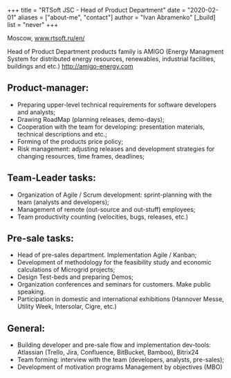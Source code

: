 +++
title = "RTSoft JSC - Head of Product Department"
date = "2020-02-01"
aliases = ["about-me", "contact"]
author = "Ivan Abramenko"
[_build]
  list = "never"
+++

Moscow, www.rtsoft.ru/en/

Head of Product Department products family is AMIGO (Energy Managment System for distributed energy resources, renewables, industrial facilities, buildings and etc.) http://amigo-energy.com

## Product-manager:
- Preparing upper-level technical requirements for software developers and analysts;
- Drawing RoadMap (planning releases, demo-days); 
- Cooperation with the team for developing: presentation materials, technical descriptions and etc.;
- Forming of the products price policy;
- Risk management: adjusting releases and development strategies for changing resources, time frames, deadlines;

## Team-Leader tasks: 
- Organization of Agile / Scrum development: sprint-planning with the team (analysts and developers);
- Management of remote (out-source and out-stuff) employees;
- Team productivity counting (velocities, bugs, releases, etc.)

## Pre-sale tasks:
- Head of pre-sales department. Implementation Agile / Kanban;
- Development of methodology for the feasibility study and economic calculations of Microgrid projects;
- Design Test-beds and preparing Demos;
- Organization conferences and seminars for customers. Make public speaking.
- Participation in domestic and international exhibitions (Hannover Messe, Utility Week, Intersolar, Cigre, etc.)

## General:
- Building developer and pre-sale flow and implementation dev-tools: Atlassian (Trello, Jira, Confluence, BitBucket, Bamboo), Bitrix24
- Team forming: interview with the team (developers, analysts, pre-sales);
- Development of motivation programs Management by objectives (MBO)